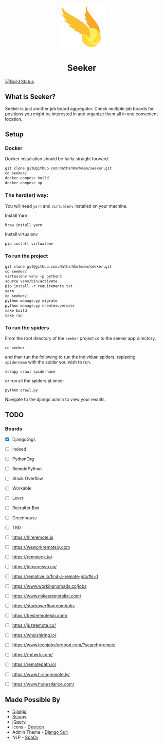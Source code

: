 <div style="text-align:center;">
    <img src="snitch.png" width="150" height="150"/>
    <h1>Seeker</h1>
</div>

[![Build Status](https://travis-ci.org/NathanWorkman/seeker.svg?branch=master)](https://travis-ci.org/NathanWorkman/seeker)

## What is Seeker?
Seeker is just another job board aggregator. Check multiple job boards for positions you might be interested in and organize them all in one convenient location.

## Setup

### Docker

Docker installation should be fairly straight forward.

```
git clone git@github.com:NathanWorkman/seeker.git
cd seeker/
docker-compose build
docker-compose up
```

### The hard(er) way:

You will need `yarn` and `virtualenv` installed on your machine.

Install Yarn
```
brew install yarn
```

Install virtualenv
```
pip install virtualenv
```

### To run the project
```
git clone git@github.com:NathanWorkman/seeker.git
cd seeker/
virtualenv venv -p python3
source venv/bin/activate
pip install -r requirements.txt
yarn
cd seeker/
python manage.py migrate
python manage.py createsuperuser
make build
make run
```

### To run the spiders
From the root directory of the `seeker` project `cd` to the seeker app directory.

```
cd seeker
```
and then run the following to run the individual spiders, replacing `spidername` with the spider you wish to run.

```
scrapy crawl spidername
```

or run all the spiders at once:

```
python crawl.py
```

Navigate to the django admin to view your results.

## TODO

### Boards 
- [x] DjangoGigs
- [ ] Indeed
- [ ] PythonOrg
- [ ] RemotePython
- [ ] Stack Overflow
- [ ] Workable
- [ ] Lever
- [ ] Recruiter Box
- [ ] Greenhouse
- [ ] TBD
- [ ] https://hireremote.io
- [ ] https://weworkremotely.com
- [ ] https://remoteok.io/
- [ ] https://jobspresso.co/
- [ ] https://remotive.io/find-a-remote-job/#s=1
- [ ] https://www.workingnomads.co/jobs
- [ ] https://www.mikesremotelist.com/
- [ ] https://stackoverflow.com/jobs
- [ ] https://bestremotejob.com/
- [ ] https://justremote.co/
- [ ] https://whoishiring.io/
- [ ] https://www.techjobsforgood.com/?search=remote
- [ ] https://rmtwrk.com/
- [ ] https://remotepath.io/
- [ ] https://www.hiringremote.ly/
- [ ] https://www.honestlance.com/



## Made Possible By
- [Django](https://www.djangoproject.com/)
- [Scrapy](https://scrapy.org/)
- [jQuery](https://jquery.com/)
- Icons - [Devicon](http://konpa.github.io/devicon/)
- Admin Theme - [Django Suit](https://github.com/darklow/django-suit)
- NLP - [SpaCy](https://spacy.io/)
